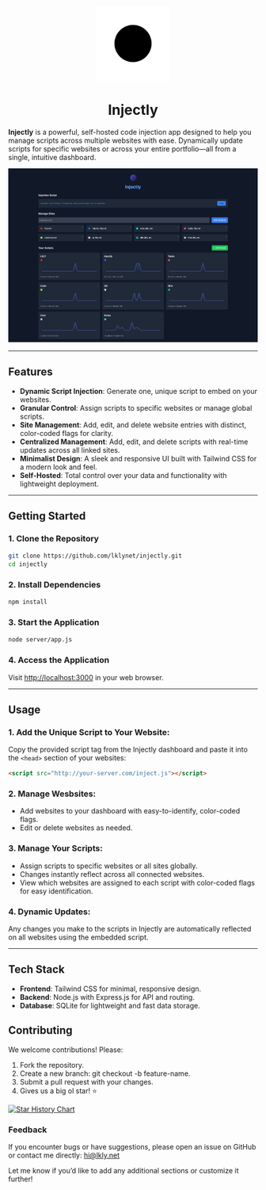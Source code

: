 <p align="center">
  <img src="/public/assets/injectly.svg" alt="Injectly Logo" height="150">
</p>
<h1 align="center">Injectly</h1>

**Injectly** is a powerful, self-hosted code injection app designed to help you manage scripts across multiple websites with ease. Dynamically update scripts for specific websites or across your entire portfolio—all from a single, intuitive dashboard.

![2025-01-13](/public/assets/screenshot.png)

---

## **Features**

- **Dynamic Script Injection**: Generate one, unique script to embed on your websites.
- **Granular Control**: Assign scripts to specific websites or manage global scripts.
- **Site Management**: Add, edit, and delete website entries with distinct, color-coded flags for clarity.
- **Centralized Management**: Add, edit, and delete scripts with real-time updates across all linked sites.
- **Minimalist Design**: A sleek and responsive UI built with Tailwind CSS for a modern look and feel.
- **Self-Hosted**: Total control over your data and functionality with lightweight deployment.

---

## **Getting Started**

### **1. Clone the Repository**

```bash
git clone https://github.com/lklynet/injectly.git
cd injectly
```

### **2. Install Dependencies**

```bash
npm install
```

### **3. Start the Application**

```bash
node server/app.js
```

### **4. Access the Application**

Visit <http://localhost:3000> in your web browser.

---

## **Usage**

### **1. Add the Unique Script to Your Website:**

Copy the provided script tag from the Injectly dashboard and paste it into the `<head>` section of your websites:

```html
<script src="http://your-server.com/inject.js"></script>
```

### **2. Manage Wesbsites:**

- Add websites to your dashboard with easy-to-identify, color-coded flags.
- Edit or delete websites as needed.

### **3. Manage Your Scripts:**

- Assign scripts to specific websites or all sites globally.
- Changes instantly reflect across all connected websites.
- View which websites are assigned to each script with color-coded flags for easy identification.

### **4. Dynamic Updates:**

Any changes you make to the scripts in Injectly are automatically reflected on all websites using the embedded script.

---

## **Tech Stack**

- **Frontend**: Tailwind CSS for minimal, responsive design.
- **Backend**: Node.js with Express.js for API and routing.
- **Database**: SQLite for lightweight and fast data storage.

## **Contributing**

We welcome contributions! Please:

1. Fork the repository.
2. Create a new branch: git checkout -b feature-name.
3. Submit a pull request with your changes.
4. Gives us a big ol star! ⭐️

<a href="https://star-history.com/#lklynet/injectly&Timeline">
 <picture>
   <source media="(prefers-color-scheme: dark)" srcset="https://api.star-history.com/svg?repos=lklynet/injectly&type=Timeline&theme=dark" />
   <source media="(prefers-color-scheme: light)" srcset="https://api.star-history.com/svg?repos=lklynet/injectly&type=Timeline" />
   <img alt="Star History Chart" src="https://api.star-history.com/svg?repos=lklynet/injectly&type=Timeline" />
 </picture>
</a>

### **Feedback**

If you encounter bugs or have suggestions, please open an issue on GitHub or contact me directly: <hi@lkly.net>

Let me know if you’d like to add any additional sections or customize it further!
